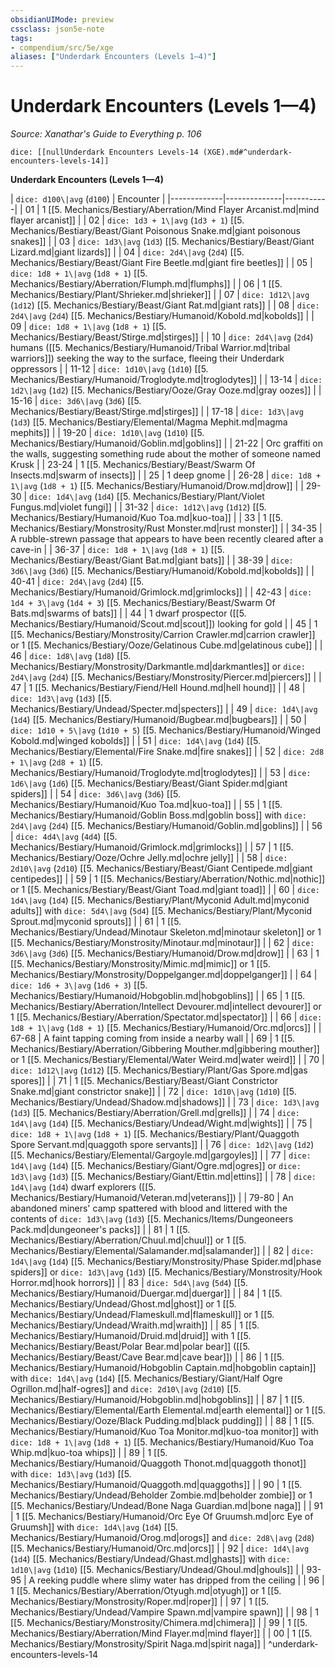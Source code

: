 ```yaml
---
obsidianUIMode: preview
cssclass: json5e-note
tags:
- compendium/src/5e/xge
aliases: ["Underdark Encounters (Levels 1—4)"]
---
```

# Underdark Encounters (Levels 1—4)
*Source: Xanathar's Guide to Everything p. 106* 

`dice: [[nullUnderdark Encounters Levels-14 (XGE).md#^underdark-encounters-levels-14]]`

**Underdark Encounters (Levels 1—4)**

| `dice: d100\|avg` (`d100`) | Encounter |
|-------------|--------------|-----------|
| 01 | 1 [[5. Mechanics/Bestiary/Aberration/Mind Flayer Arcanist.md\|mind flayer arcanist]] |
| 02 | `dice: 1d3 + 1\|avg` (`1d3 + 1`) [[5. Mechanics/Bestiary/Beast/Giant Poisonous Snake.md\|giant poisonous snakes]] |
| 03 | `dice: 1d3\|avg` (`1d3`) [[5. Mechanics/Bestiary/Beast/Giant Lizard.md\|giant lizards]] |
| 04 | `dice: 2d4\|avg` (`2d4`) [[5. Mechanics/Bestiary/Beast/Giant Fire Beetle.md\|giant fire beetles]] |
| 05 | `dice: 1d8 + 1\|avg` (`1d8 + 1`) [[5. Mechanics/Bestiary/Aberration/Flumph.md\|flumphs]] |
| 06 | 1 [[5. Mechanics/Bestiary/Plant/Shrieker.md\|shrieker]] |
| 07 | `dice: 1d12\|avg` (`1d12`) [[5. Mechanics/Bestiary/Beast/Giant Rat.md\|giant rats]] |
| 08 | `dice: 2d4\|avg` (`2d4`) [[5. Mechanics/Bestiary/Humanoid/Kobold.md\|kobolds]] |
| 09 | `dice: 1d8 + 1\|avg` (`1d8 + 1`) [[5. Mechanics/Bestiary/Beast/Stirge.md\|stirges]] |
| 10 | `dice: 2d4\|avg` (`2d4`) humans ([[5. Mechanics/Bestiary/Humanoid/Tribal Warrior.md\|tribal warriors]]) seeking the way to the surface, fleeing their Underdark oppressors |
| 11-12 | `dice: 1d10\|avg` (`1d10`) [[5. Mechanics/Bestiary/Humanoid/Troglodyte.md\|troglodytes]] |
| 13-14 | `dice: 1d2\|avg` (`1d2`) [[5. Mechanics/Bestiary/Ooze/Gray Ooze.md\|gray oozes]] |
| 15-16 | `dice: 3d6\|avg` (`3d6`) [[5. Mechanics/Bestiary/Beast/Stirge.md\|stirges]] |
| 17-18 | `dice: 1d3\|avg` (`1d3`) [[5. Mechanics/Bestiary/Elemental/Magma Mephit.md\|magma mephits]] |
| 19-20 | `dice: 1d10\|avg` (`1d10`) [[5. Mechanics/Bestiary/Humanoid/Goblin.md\|goblins]] |
| 21-22 | Orc graffiti on the walls, suggesting something rude about the mother of someone named Krusk |
| 23-24 | 1 [[5. Mechanics/Bestiary/Beast/Swarm Of Insects.md\|swarm of insects]] |
| 25 | 1 deep gnome |
| 26-28 | `dice: 1d8 + 1\|avg` (`1d8 + 1`) [[5. Mechanics/Bestiary/Humanoid/Drow.md\|drow]] |
| 29-30 | `dice: 1d4\|avg` (`1d4`) [[5. Mechanics/Bestiary/Plant/Violet Fungus.md\|violet fungi]] |
| 31-32 | `dice: 1d12\|avg` (`1d12`) [[5. Mechanics/Bestiary/Humanoid/Kuo Toa.md\|kuo-toa]] |
| 33 | 1 [[5. Mechanics/Bestiary/Monstrosity/Rust Monster.md\|rust monster]] |
| 34-35 | A rubble-strewn passage that appears to have been recently cleared after a cave-in |
| 36-37 | `dice: 1d8 + 1\|avg` (`1d8 + 1`) [[5. Mechanics/Bestiary/Beast/Giant Bat.md\|giant bats]] |
| 38-39 | `dice: 3d6\|avg` (`3d6`) [[5. Mechanics/Bestiary/Humanoid/Kobold.md\|kobolds]] |
| 40-41 | `dice: 2d4\|avg` (`2d4`) [[5. Mechanics/Bestiary/Humanoid/Grimlock.md\|grimlocks]] |
| 42-43 | `dice: 1d4 + 3\|avg` (`1d4 + 3`) [[5. Mechanics/Bestiary/Beast/Swarm Of Bats.md\|swarms of bats]] |
| 44 | 1 dwarf prospector ([[5. Mechanics/Bestiary/Humanoid/Scout.md\|scout]]) looking for gold |
| 45 | 1 [[5. Mechanics/Bestiary/Monstrosity/Carrion Crawler.md\|carrion crawler]] or 1 [[5. Mechanics/Bestiary/Ooze/Gelatinous Cube.md\|gelatinous cube]] |
| 46 | `dice: 1d8\|avg` (`1d8`) [[5. Mechanics/Bestiary/Monstrosity/Darkmantle.md\|darkmantles]] or `dice: 2d4\|avg` (`2d4`) [[5. Mechanics/Bestiary/Monstrosity/Piercer.md\|piercers]] |
| 47 | 1 [[5. Mechanics/Bestiary/Fiend/Hell Hound.md\|hell hound]] |
| 48 | `dice: 1d3\|avg` (`1d3`) [[5. Mechanics/Bestiary/Undead/Specter.md\|specters]] |
| 49 | `dice: 1d4\|avg` (`1d4`) [[5. Mechanics/Bestiary/Humanoid/Bugbear.md\|bugbears]] |
| 50 | `dice: 1d10 + 5\|avg` (`1d10 + 5`) [[5. Mechanics/Bestiary/Humanoid/Winged Kobold.md\|winged kobolds]] |
| 51 | `dice: 1d4\|avg` (`1d4`) [[5. Mechanics/Bestiary/Elemental/Fire Snake.md\|fire snakes]] |
| 52 | `dice: 2d8 + 1\|avg` (`2d8 + 1`) [[5. Mechanics/Bestiary/Humanoid/Troglodyte.md\|troglodytes]] |
| 53 | `dice: 1d6\|avg` (`1d6`) [[5. Mechanics/Bestiary/Beast/Giant Spider.md\|giant spiders]] |
| 54 | `dice: 3d6\|avg` (`3d6`) [[5. Mechanics/Bestiary/Humanoid/Kuo Toa.md\|kuo-toa]] |
| 55 | 1 [[5. Mechanics/Bestiary/Humanoid/Goblin Boss.md\|goblin boss]] with `dice: 2d4\|avg` (`2d4`) [[5. Mechanics/Bestiary/Humanoid/Goblin.md\|goblins]] |
| 56 | `dice: 4d4\|avg` (`4d4`) [[5. Mechanics/Bestiary/Humanoid/Grimlock.md\|grimlocks]] |
| 57 | 1 [[5. Mechanics/Bestiary/Ooze/Ochre Jelly.md\|ochre jelly]] |
| 58 | `dice: 2d10\|avg` (`2d10`) [[5. Mechanics/Bestiary/Beast/Giant Centipede.md\|giant centipedes]] |
| 59 | 1 [[5. Mechanics/Bestiary/Aberration/Nothic.md\|nothic]] or 1 [[5. Mechanics/Bestiary/Beast/Giant Toad.md\|giant toad]] |
| 60 | `dice: 1d4\|avg` (`1d4`) [[5. Mechanics/Bestiary/Plant/Myconid Adult.md\|myconid adults]] with `dice: 5d4\|avg` (`5d4`) [[5. Mechanics/Bestiary/Plant/Myconid Sprout.md\|myconid sprouts]] |
| 61 | 1 [[5. Mechanics/Bestiary/Undead/Minotaur Skeleton.md\|minotaur skeleton]] or 1 [[5. Mechanics/Bestiary/Monstrosity/Minotaur.md\|minotaur]] |
| 62 | `dice: 3d6\|avg` (`3d6`) [[5. Mechanics/Bestiary/Humanoid/Drow.md\|drow]] |
| 63 | 1 [[5. Mechanics/Bestiary/Monstrosity/Mimic.md\|mimic]] or 1 [[5. Mechanics/Bestiary/Monstrosity/Doppelganger.md\|doppelganger]] |
| 64 | `dice: 1d6 + 3\|avg` (`1d6 + 3`) [[5. Mechanics/Bestiary/Humanoid/Hobgoblin.md\|hobgoblins]] |
| 65 | 1 [[5. Mechanics/Bestiary/Aberration/Intellect Devourer.md\|intellect devourer]] or 1 [[5. Mechanics/Bestiary/Aberration/Spectator.md\|spectator]] |
| 66 | `dice: 1d8 + 1\|avg` (`1d8 + 1`) [[5. Mechanics/Bestiary/Humanoid/Orc.md\|orcs]] |
| 67-68 | A faint tapping coming from inside a nearby wall |
| 69 | 1 [[5. Mechanics/Bestiary/Aberration/Gibbering Mouther.md\|gibbering mouther]] or 1 [[5. Mechanics/Bestiary/Elemental/Water Weird.md\|water weird]] |
| 70 | `dice: 1d12\|avg` (`1d12`) [[5. Mechanics/Bestiary/Plant/Gas Spore.md\|gas spores]] |
| 71 | 1 [[5. Mechanics/Bestiary/Beast/Giant Constrictor Snake.md\|giant constrictor snake]] |
| 72 | `dice: 1d10\|avg` (`1d10`) [[5. Mechanics/Bestiary/Undead/Shadow.md\|shadows]] |
| 73 | `dice: 1d3\|avg` (`1d3`) [[5. Mechanics/Bestiary/Aberration/Grell.md\|grells]] |
| 74 | `dice: 1d4\|avg` (`1d4`) [[5. Mechanics/Bestiary/Undead/Wight.md\|wights]] |
| 75 | `dice: 1d8 + 1\|avg` (`1d8 + 1`) [[5. Mechanics/Bestiary/Plant/Quaggoth Spore Servant.md\|quaggoth spore servants]] |
| 76 | `dice: 1d2\|avg` (`1d2`) [[5. Mechanics/Bestiary/Elemental/Gargoyle.md\|gargoyles]] |
| 77 | `dice: 1d4\|avg` (`1d4`) [[5. Mechanics/Bestiary/Giant/Ogre.md\|ogres]] or `dice: 1d3\|avg` (`1d3`) [[5. Mechanics/Bestiary/Giant/Ettin.md\|ettins]] |
| 78 | `dice: 1d4\|avg` (`1d4`) dwarf explorers ([[5. Mechanics/Bestiary/Humanoid/Veteran.md\|veterans]]) |
| 79-80 | An abandoned miners' camp spattered with blood and littered with the contents of `dice: 1d3\|avg` (`1d3`) [[5. Mechanics/Items/Dungeoneers Pack.md\|dungeoneer's packs]] |
| 81 | 1 [[5. Mechanics/Bestiary/Aberration/Chuul.md\|chuul]] or 1 [[5. Mechanics/Bestiary/Elemental/Salamander.md\|salamander]] |
| 82 | `dice: 1d4\|avg` (`1d4`) [[5. Mechanics/Bestiary/Monstrosity/Phase Spider.md\|phase spiders]] or `dice: 1d3\|avg` (`1d3`) [[5. Mechanics/Bestiary/Monstrosity/Hook Horror.md\|hook horrors]] |
| 83 | `dice: 5d4\|avg` (`5d4`) [[5. Mechanics/Bestiary/Humanoid/Duergar.md\|duergar]] |
| 84 | 1 [[5. Mechanics/Bestiary/Undead/Ghost.md\|ghost]] or 1 [[5. Mechanics/Bestiary/Undead/Flameskull.md\|flameskull]] or 1 [[5. Mechanics/Bestiary/Undead/Wraith.md\|wraith]] |
| 85 | 1 [[5. Mechanics/Bestiary/Humanoid/Druid.md\|druid]] with 1 [[5. Mechanics/Bestiary/Beast/Polar Bear.md\|polar bear]] ([[5. Mechanics/Bestiary/Beast/Cave Bear.md\|cave bear]]) |
| 86 | 1 [[5. Mechanics/Bestiary/Humanoid/Hobgoblin Captain.md\|hobgoblin captain]] with `dice: 1d4\|avg` (`1d4`) [[5. Mechanics/Bestiary/Giant/Half Ogre Ogrillon.md\|half-ogres]] and `dice: 2d10\|avg` (`2d10`) [[5. Mechanics/Bestiary/Humanoid/Hobgoblin.md\|hobgoblins]] |
| 87 | 1 [[5. Mechanics/Bestiary/Elemental/Earth Elemental.md\|earth elemental]] or 1 [[5. Mechanics/Bestiary/Ooze/Black Pudding.md\|black pudding]] |
| 88 | 1 [[5. Mechanics/Bestiary/Humanoid/Kuo Toa Monitor.md\|kuo-toa monitor]] with `dice: 1d8 + 1\|avg` (`1d8 + 1`) [[5. Mechanics/Bestiary/Humanoid/Kuo Toa Whip.md\|kuo-toa whips]] |
| 89 | 1 [[5. Mechanics/Bestiary/Humanoid/Quaggoth Thonot.md\|quaggoth thonot]] with `dice: 1d3\|avg` (`1d3`) [[5. Mechanics/Bestiary/Humanoid/Quaggoth.md\|quaggoths]] |
| 90 | 1 [[5. Mechanics/Bestiary/Undead/Beholder Zombie.md\|beholder zombie]] or 1 [[5. Mechanics/Bestiary/Undead/Bone Naga Guardian.md\|bone naga]] |
| 91 | 1 [[5. Mechanics/Bestiary/Humanoid/Orc Eye Of Gruumsh.md\|orc Eye of Gruumsh]] with `dice: 1d4\|avg` (`1d4`) [[5. Mechanics/Bestiary/Humanoid/Orog.md\|orogs]] and `dice: 2d8\|avg` (`2d8`) [[5. Mechanics/Bestiary/Humanoid/Orc.md\|orcs]] |
| 92 | `dice: 1d4\|avg` (`1d4`) [[5. Mechanics/Bestiary/Undead/Ghast.md\|ghasts]] with `dice: 1d10\|avg` (`1d10`) [[5. Mechanics/Bestiary/Undead/Ghoul.md\|ghouls]] |
| 93-95 | A reeking puddle where slimy water has dripped from the ceiling |
| 96 | 1 [[5. Mechanics/Bestiary/Aberration/Otyugh.md\|otyugh]] or 1 [[5. Mechanics/Bestiary/Monstrosity/Roper.md\|roper]] |
| 97 | 1 [[5. Mechanics/Bestiary/Undead/Vampire Spawn.md\|vampire spawn]] |
| 98 | 1 [[5. Mechanics/Bestiary/Monstrosity/Chimera.md\|chimera]] |
| 99 | 1 [[5. Mechanics/Bestiary/Aberration/Mind Flayer.md\|mind flayer]] |
| 00 | 1 [[5. Mechanics/Bestiary/Monstrosity/Spirit Naga.md\|spirit naga]] |
^underdark-encounters-levels-14
